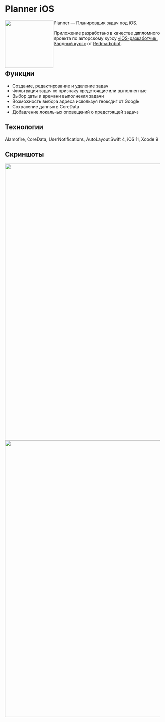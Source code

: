 # Planner iOS

<img align="left" src="http://subdan.ru/static/icon.png" height="156" width="156">

Planner — Планировщик задач под iOS.
<br><br>
Приложение разработано в качестве дипломного проекта по авторскому курсу [«iOS-разработчик. Вводный курс»](https://openprofession.ru/course/CONTENTED/ios_start/) от [Redmadrobot](https://www.redmadrobot.ru).

<br><br>

## Функции
* Создание, редактирование и удаление задач
* Фильтрация задач по признаку предстоящие или выполненные
* Выбор даты и времени выполнения задачи
* Возможность выбора адреса используя геокодиг от Google
* Сохранение данных в CoreData
* Добавление локальных оповещений о предстоящей задаче

## Технологии
Alamofire, CoreData, UserNotifications, AutoLayout
Swift 4, iOS 11, Xcode 9

## Скриншоты

<img src="http://subdan.ru/static/planner_screenshot_10.png" width="900">
<img src="http://subdan.ru/static/planner_screenshot_11.png" width="900">

